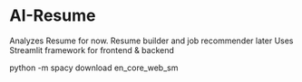 # AI-Resume
Analyzes Resume for now. Resume builder and job recommender later
Uses Streamlit framework for frontend & backend


python -m spacy download en_core_web_sm
